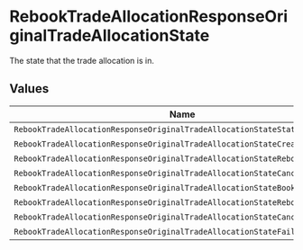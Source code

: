 # RebookTradeAllocationResponseOriginalTradeAllocationState

The state that the trade allocation is in.


## Values

| Name                                                                        | Value                                                                       |
| --------------------------------------------------------------------------- | --------------------------------------------------------------------------- |
| `RebookTradeAllocationResponseOriginalTradeAllocationStateStateUnspecified` | STATE_UNSPECIFIED                                                           |
| `RebookTradeAllocationResponseOriginalTradeAllocationStateCreating`         | CREATING                                                                    |
| `RebookTradeAllocationResponseOriginalTradeAllocationStateRebooking`        | REBOOKING                                                                   |
| `RebookTradeAllocationResponseOriginalTradeAllocationStateCanceling`        | CANCELING                                                                   |
| `RebookTradeAllocationResponseOriginalTradeAllocationStateBooked`           | BOOKED                                                                      |
| `RebookTradeAllocationResponseOriginalTradeAllocationStateRebooked`         | REBOOKED                                                                    |
| `RebookTradeAllocationResponseOriginalTradeAllocationStateCanceled`         | CANCELED                                                                    |
| `RebookTradeAllocationResponseOriginalTradeAllocationStateFailed`           | FAILED                                                                      |
